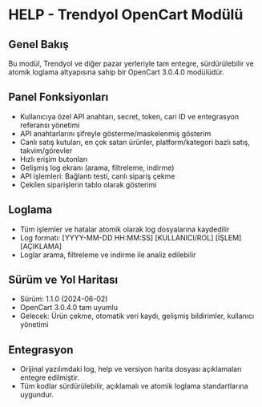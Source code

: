 # HELP - Trendyol OpenCart Modülü

## Genel Bakış
Bu modül, Trendyol ve diğer pazar yerleriyle tam entegre, sürdürülebilir ve atomik loglama altyapısına sahip bir OpenCart 3.0.4.0 modülüdür.

## Panel Fonksiyonları
- Kullanıcıya özel API anahtarı, secret, token, cari ID ve entegrasyon referansı yönetimi
- API anahtarlarını şifreyle gösterme/maskelenmiş gösterim
- Canlı satış kutuları, en çok satan ürünler, platform/kategori bazlı satış, takvim/görevler
- Hızlı erişim butonları
- Gelişmiş log ekranı (arama, filtreleme, indirme)
- API işlemleri: Bağlantı testi, canlı sipariş çekme
- Çekilen siparişlerin tablo olarak gösterimi

## Loglama
- Tüm işlemler ve hatalar atomik olarak log dosyalarına kaydedilir
- Log formatı: [YYYY-MM-DD HH:MM:SS] [KULLANICI/ROL] [İŞLEM] [AÇIKLAMA]
- Loglar arama, filtreleme ve indirme ile analiz edilebilir

## Sürüm ve Yol Haritası
- Sürüm: 1.1.0 (2024-06-02)
- OpenCart 3.0.4.0 tam uyumlu
- Gelecek: Ürün çekme, otomatik veri kaydı, gelişmiş bildirimler, kullanıcı yönetimi

## Entegrasyon
- Orijinal yazılımdaki log, help ve versiyon harita dosyası açıklamaları entegre edilmiştir.
- Tüm kodlar sürdürülebilir, açıklamalı ve atomik loglama standartlarına uygundur. 